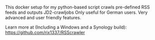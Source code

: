 This docker setup for my python-based script crawls pre-defined RSS feeds and outputs JD2-crawljobs
Only useful for German users. Very advanced and user friendly features.

Learn more at (Including a Windows and a Synology build):
https://github.com/rix1337/RSScrawler

